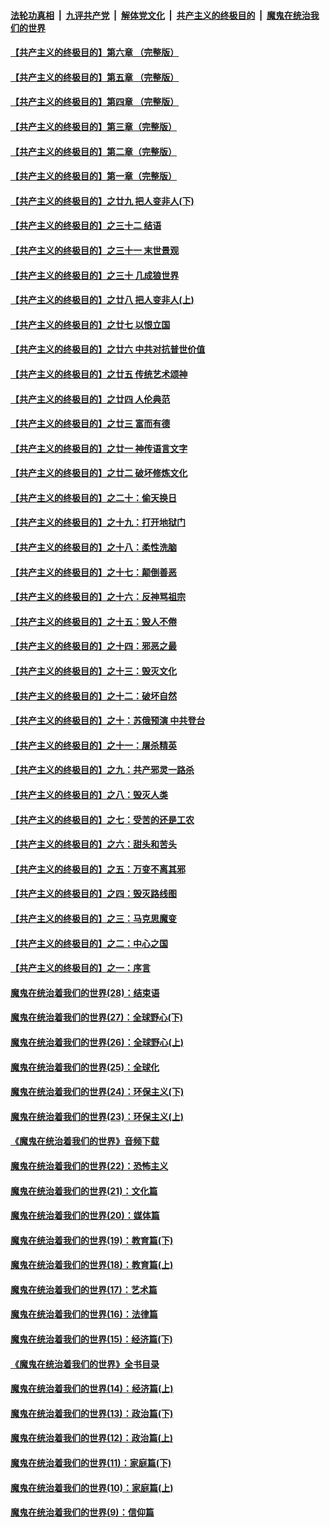

####  [法轮功真相](../../../../basic/blob/master/README.md?t=06110801) &nbsp;|&nbsp; [九评共产党](../../../../9ping.md/blob/master/README.md?t=06110801) &nbsp;|&nbsp; [解体党文化](../../../../jtdwh.md/blob/master/README.md?t=06110801)  &nbsp;|&nbsp; [共产主义的终极目的](../../../../gczydzjmd.md/blob/master/README.md?t=06110801) &nbsp;|&nbsp; [魔鬼在统治我们的世界](../../../../mgztzwmdsj.md/blob/master/README.md?t=06110801) 

#### [【共产主义的终极目的】第六章 （完整版）](../pages/nsc422/n11428913.md?t=06110801) 

#### [【共产主义的终极目的】第五章 （完整版）](../pages/nsc422/n11428912.md?t=06110801) 

#### [【共产主义的终极目的】第四章 （完整版）](../pages/nsc422/n11428907.md?t=06110801) 

#### [【共产主义的终极目的】第三章（完整版）](../pages/nsc422/n11428848.md?t=06110801) 

#### [【共产主义的终极目的】第二章（完整版）](../pages/nsc422/n11428831.md?t=06110801) 

#### [【共产主义的终极目的】第一章（完整版）](../pages/nsc422/n11417651.md?t=06110801) 

#### [【共产主义的终极目的】之廿九 把人变非人(下)](../pages/nsc422/n11344140.md?t=06110801) 

#### [【共产主义的终极目的】之三十二 结语](../pages/nsc422/n11360535.md?t=06110801) 

#### [【共产主义的终极目的】之三十一 末世景观](../pages/nsc422/n11351129.md?t=06110801) 

#### [【共产主义的终极目的】之三十 几成狼世界](../pages/nsc422/n11348280.md?t=06110801) 

#### [【共产主义的终极目的】之廿八 把人变非人(上)](../pages/nsc422/n11340492.md?t=06110801) 

#### [【共产主义的终极目的】之廿七 以恨立国](../pages/nsc422/n11336944.md?t=06110801) 

#### [【共产主义的终极目的】之廿六 中共对抗普世价值](../pages/nsc422/n11324785.md?t=06110801) 

#### [【共产主义的终极目的】之廿五 传统艺术颂神](../pages/nsc422/n11296396.md?t=06110801) 

#### [【共产主义的终极目的】之廿四 人伦典范](../pages/nsc422/n11296397.md?t=06110801) 

#### [【共产主义的终极目的】之廿三 富而有德](../pages/nsc422/n11283598.md?t=06110801) 

#### [【共产主义的终极目的】之廿一 神传语言文字](../pages/nsc422/n11263265.md?t=06110801) 

#### [【共产主义的终极目的】之廿二 破坏修炼文化](../pages/nsc422/n11245728.md?t=06110801) 

#### [【共产主义的终极目的】之二十：偷天换日](../pages/nsc422/n11238846.md?t=06110801) 

#### [【共产主义的终极目的】之十九：打开地狱门](../pages/nsc422/n11206376.md?t=06110801) 

#### [【共产主义的终极目的】之十八：柔性洗脑](../pages/nsc422/n11199994.md?t=06110801) 

#### [【共产主义的终极目的】之十七：颠倒善恶](../pages/nsc422/n11179782.md?t=06110801) 

#### [【共产主义的终极目的】之十六：反神骂祖宗](../pages/nsc422/n11166798.md?t=06110801) 

#### [【共产主义的终极目的】之十五：毁人不倦](../pages/nsc422/n11166792.md?t=06110801) 

#### [【共产主义的终极目的】之十四：邪恶之最](../pages/nsc422/n11150249.md?t=06110801) 

#### [【共产主义的终极目的】之十三：毁灭文化](../pages/nsc422/n11135227.md?t=06110801) 

#### [【共产主义的终极目的】之十二：破坏自然](../pages/nsc422/n11135214.md?t=06110801) 

#### [【共产主义的终极目的】之十：苏俄预演 中共登台](../pages/nsc422/n11118424.md?t=06110801) 

#### [【共产主义的终极目的】之十一：屠杀精英](../pages/nsc422/n11118442.md?t=06110801) 

#### [【共产主义的终极目的】之九：共产邪灵一路杀](../pages/nsc422/n11114139.md?t=06110801) 

#### [【共产主义的终极目的】之八：毁灭人类](../pages/nsc422/n11108503.md?t=06110801) 

#### [【共产主义的终极目的】之七：受苦的还是工农](../pages/nsc422/n11101809.md?t=06110801) 

#### [【共产主义的终极目的】之六：甜头和苦头](../pages/nsc422/n11096971.md?t=06110801) 

#### [【共产主义的终极目的】之五：万变不离其邪](../pages/nsc422/n11091285.md?t=06110801) 

#### [【共产主义的终极目的】之四：毁灭路线图](../pages/nsc422/n11086284.md?t=06110801) 

#### [【共产主义的终极目的】之三：马克思魔变](../pages/nsc422/n11061941.md?t=06110801) 

#### [【共产主义的终极目的】之二：中心之国](../pages/nsc422/n11047728.md?t=06110801) 

#### [【共产主义的终极目的】之一：序言](../pages/nsc422/n11086077.md?t=06110801) 

#### [魔鬼在统治着我们的世界(28)：结束语](../pages/nsc422/n10936246.md?t=06110801) 

#### [魔鬼在统治着我们的世界(27)：全球野心(下)](../pages/nsc422/n10928319.md?t=06110801) 

#### [魔鬼在统治着我们的世界(26)：全球野心(上)](../pages/nsc422/n10900318.md?t=06110801) 

#### [魔鬼在统治着我们的世界(25)：全球化](../pages/nsc422/n10788205.md?t=06110801) 

#### [魔鬼在统治着我们的世界(24)：环保主义(下)](../pages/nsc422/n10695307.md?t=06110801) 

#### [魔鬼在统治着我们的世界(23)：环保主义(上)](../pages/nsc422/n10688613.md?t=06110801) 

#### [《魔鬼在统治着我们的世界》音频下载](../pages/nsc422/n10635553.md?t=06110801) 

#### [魔鬼在统治着我们的世界(22)：恐怖主义](../pages/nsc422/n10614727.md?t=06110801) 

#### [魔鬼在统治着我们的世界(21)：文化篇](../pages/nsc422/n10597706.md?t=06110801) 

#### [魔鬼在统治着我们的世界(20)：媒体篇](../pages/nsc422/n10586579.md?t=06110801) 

#### [魔鬼在统治着我们的世界(19)：教育篇(下)](../pages/nsc422/n10564808.md?t=06110801) 

#### [魔鬼在统治着我们的世界(18)：教育篇(上)](../pages/nsc422/n10526970.md?t=06110801) 

#### [魔鬼在统治着我们的世界(17)：艺术篇](../pages/nsc422/n10499093.md?t=06110801) 

#### [魔鬼在统治着我们的世界(16)：法律篇](../pages/nsc422/n10485969.md?t=06110801) 

#### [魔鬼在统治着我们的世界(15)：经济篇(下)](../pages/nsc422/n10469975.md?t=06110801) 

#### [《魔鬼在统治着我们的世界》全书目录](../pages/nsc422/n10464261.md?t=06110801) 

#### [魔鬼在统治着我们的世界(14)：经济篇(上)](../pages/nsc422/n10457370.md?t=06110801) 

#### [魔鬼在统治着我们的世界(13)：政治篇(下)](../pages/nsc422/n10448270.md?t=06110801) 

#### [魔鬼在统治着我们的世界(12)：政治篇(上)](../pages/nsc422/n10444576.md?t=06110801) 

#### [魔鬼在统治着我们的世界(11)：家庭篇(下)](../pages/nsc422/n10440961.md?t=06110801) 

#### [魔鬼在统治着我们的世界(10)：家庭篇(上)](../pages/nsc422/n10435448.md?t=06110801) 

#### [魔鬼在统治着我们的世界(9)：信仰篇](../pages/nsc422/n10432159.md?t=06110801) 

